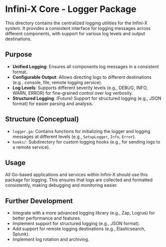 
# Infini-X Core - Logger Package

This directory contains the centralized logging utilities for the Infini-X system. It provides a consistent interface for logging messages across different components, with support for various log levels and output destinations.

## Purpose
- **Unified Logging**: Ensures all components log messages in a consistent format.
- **Configurable Output**: Allows directing logs to different destinations (e.g., console, file, remote logging service).
- **Log Levels**: Supports different severity levels (e.g., DEBUG, INFO, WARN, ERROR) for fine-grained control over log verbosity.
- **Structured Logging**: (Future) Support for structured logging (e.g., JSON format) for easier parsing and analysis.

## Structure (Conceptual)
- `logger.go`: Contains functions for initializing the logger and logging messages at different levels (e.g., `SetupLogger`, `Info`, `Error`).
- `hooks/`: Subdirectory for custom logging hooks (e.g., for sending logs to a remote service).

## Usage
All Go-based applications and services within Infini-X should use this package for logging. This ensures that logs are collected and formatted consistently, making debugging and monitoring easier.

## Further Development
- Integrate with a more advanced logging library (e.g., Zap, Logrus) for better performance and features.
- Implement support for structured logging (e.g., JSON format).
- Add support for remote logging destinations (e.g., Elasticsearch, Splunk).
- Implement log rotation and archiving.
